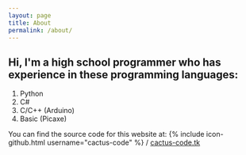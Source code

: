 ```yaml
---
layout: page
title: About
permalink: /about/
---
```


<h2>Hi, I'm a high school programmer who has experience in these programming languages:</h2>
<ol>
<li>Python</li>
<li>C#</li>
<li>C/C++ (Arduino)</li>
<li>Basic (Picaxe)</li>
</ol>

You can find the source code for this website at:
{% include icon-github.html username="cactus-code" %} /
[cactus-code.tk](https://github.com/cactus-code/cactus-code.github.io)
